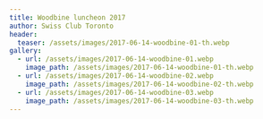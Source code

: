 ```yaml
---
title: Woodbine luncheon 2017
author: Swiss Club Toronto
header:
  teaser: /assets/images/2017-06-14-woodbine-01-th.webp
gallery:
  - url: /assets/images/2017-06-14-woodbine-01.webp
    image_path: /assets/images/2017-06-14-woodbine-01-th.webp
  - url: /assets/images/2017-06-14-woodbine-02.webp
    image_path: /assets/images/2017-06-14-woodbine-02-th.webp
  - url: /assets/images/2017-06-14-woodbine-03.webp
    image_path: /assets/images/2017-06-14-woodbine-03-th.webp
---
```

